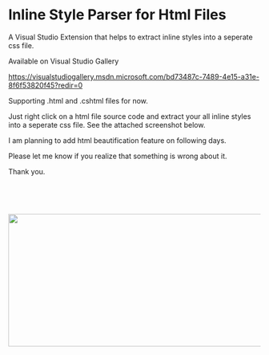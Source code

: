 # Inline Style Parser for Html Files 

<p><span>A Visual Studio Extension that helps to extract inline styles into a seperate css file.&nbsp;</span></p>

Available on Visual Studio Gallery 

https://visualstudiogallery.msdn.microsoft.com/bd73487c-7489-4e15-a31e-8f6f53820f45?redir=0

<p>Supporting .html and .cshtml files for now.</p>
<p>Just right click on a html file source code and extract your all inline styles into a seperate css file. See the attached screenshot below.</p>
<p>I am planning to add html beautification feature on following days.</p>
<p>Please let me know if you realize that something is wrong about it.</p>
<p>Thank you.</p>
<p>&nbsp;</p>
<p>&nbsp;</p>
<p><img id="237472" src="https://i1.visualstudiogallery.msdn.s-msft.com/bd73487c-7489-4e15-a31e-8f6f53820f45/image/file/237472/1/screen.jpg" alt="" width="664" height="264"></p>

